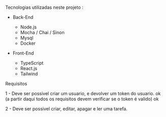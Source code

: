 Tecnologias utilizadas neste projeto :
* Back-End
  
  - Node.js
  - Mocha / Chai / Sinon
  - Mysql
  - Docker

* Front-End

  - TypeScript
  - React.js
  - Tailwind


Requisitos

  1 - Deve ser possivel criar um usuario, e devolver um token do usuario. ok
  (a partir daqui todos os requisitos devem verificar se o token é valido) ok

  2 - Deve ser possivel criar, editar, apagar e ler uma tarefa. 
  